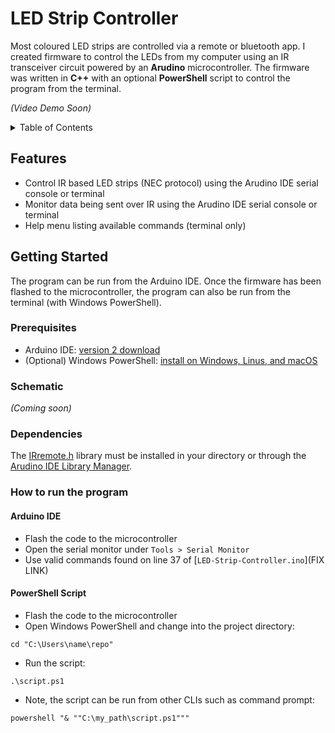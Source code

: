 # LED Strip Controller

Most coloured LED strips are controlled via a remote or bluetooth app. I created firmware to control the LEDs from my computer using an IR transceiver circuit powered by an **Arudino** microcontroller. The firmware was written in **C++** with an optional **PowerShell** script to control the program from the terminal.

*(Video Demo Soon)*

<!-- TABLE OF CONTENTS -->
<details>
  <summary>Table of Contents</summary>
  <ol>
    <li>
      <a href="#features">Features</a>
    </li>
    <li>
      <a href="#getting-started">Getting Started</a>
      <ul>
        <li><a href="#prerequisites">Prerequisites</a></li>
        <li><a href="#schematic">Schematic</a></li>
        <li><a href="#dependencies">Dependencies</a></li>
        <li><a href="#how-to-run-the-program">How to run the program</a></li>
      </ul>
    </li>
  </ol>
</details>

## Features

- Control IR based LED strips (NEC protocol) using the Arudino IDE serial console or terminal
- Monitor data being sent over IR using the Arudino IDE serial console or terminal
- Help menu listing available commands (terminal only)

## Getting Started

The program can be run from the Arduino IDE. Once the firmware has been flashed to the microcontroller, the program can also be run from the terminal (with Windows PowerShell).

### Prerequisites

- Arduino IDE: [version 2 download](https://www.arduino.cc/en/software)
- (Optional) Windows PowerShell: [install on Windows, Linus, and macOS](https://docs.microsoft.com/en-us/powershell/scripting/install/installing-powershell?view=powershell-7.2)

### Schematic

*(Coming soon)*

### Dependencies
The [IRremote.h](https://github.com/Arduino-IRremote/Arduino-IRremote) library must be installed in your directory or through the [Arudino IDE Library Manager](https://docs.arduino.cc/software/ide-v1/tutorials/installing-libraries).

### How to run the program

#### Arduino IDE

- Flash the code to the microcontroller
- Open the serial monitor under `Tools > Serial Monitor`
- Use valid commands found on line 37 of [`LED-Strip-Controller.ino`](FIX LINK)

#### PowerShell Script

- Flash the code to the microcontroller
- Open Windows PowerShell and change into the project directory:
```
cd "C:\Users\name\repo"
```
- Run the script:

```
.\script.ps1
```
- Note, the script can be run from other CLIs such as command prompt:
```
powershell "& ""C:\my_path\script.ps1"""
```
